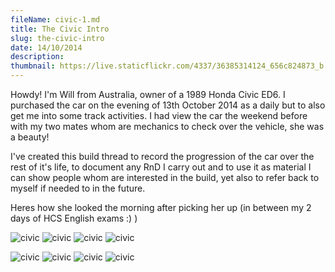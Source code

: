 ```yaml
---
fileName: civic-1.md
title: The Civic Intro
slug: the-civic-intro
date: 14/10/2014
description: 
thumbnail: https://live.staticflickr.com/4337/36385314124_656c824873_b.jpg
---
```


Howdy! I'm Will from Australia, owner of a 1989 Honda Civic ED6. I purchased the car on the evening of 13th October 2014 as a daily but to also get me into some track activities. I had view the car the weekend before with my two mates whom are mechanics to check over the vehicle, she was a beauty!

I've created this build thread to record the progression of the car over the rest of it's life, to document any RnD I carry out and to use it as material I can show people whom are interested in the build, yet also to refer back to myself if needed to in the future.

Heres how she looked the morning after picking her up (in between my 2 days of HCS English exams :) )

![civic](https://live.staticflickr.com/4337/36385314124_656c824873_b.jpg#carouselimg)
![civic](https://live.staticflickr.com/65535/52404124464_f21c176704_b.jpg#carouselimg)
![civic](https://live.staticflickr.com/65535/52404336838_e5440567eb_b.jpg#carouselimg)
![civic](https://live.staticflickr.com/65535/52404124209_93400cfb68_b.jpg#carouselimg)

![civic](https://live.staticflickr.com/4337/36385314124_656c824873_b.jpg1)
![civic](https://live.staticflickr.com/65535/52404124464_f21c176704_b.jpg#carouseldot#dot2)
![civic](https://live.staticflickr.com/65535/52404336838_e5440567eb_b.jpg#carouseldot#dot3)
![civic](https://live.staticflickr.com/65535/52404124209_93400cfb68_b.jpg#carouseldot#dot4)
